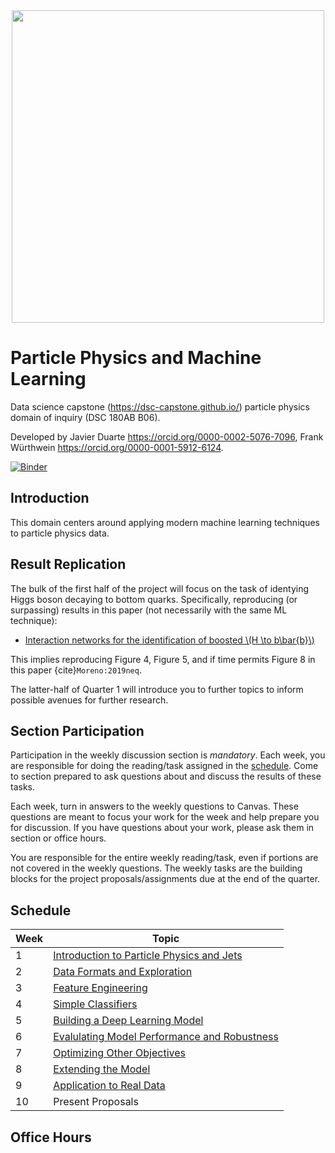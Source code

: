 <center>
<img src="https://github.com/jmduarte/HiggsToBBMachineLearning/raw/dsc/HIG-19-003_v7.png" width=500 />
</center>

# Particle Physics and Machine Learning

Data science capstone (https://dsc-capstone.github.io/) particle physics domain of inquiry (DSC 180AB B06).

Developed by Javier Duarte <https://orcid.org/0000-0002-5076-7096>, Frank Würthwein <https://orcid.org/0000-0001-5912-6124>.

[![Binder](https://mybinder.org/badge_logo.svg)](https://mybinder.org/v2/gh/jmduarte/HiggsToBBMachineLearning/dsc)

## Introduction

This domain centers around applying modern machine learning techniques to
particle physics data.

## Result Replication

The bulk of the first half of the project will focus on the task of
identying Higgs boson decaying to bottom quarks. Specifically, reproducing 
(or surpassing) results in this paper (not necessarily with the same ML technique):
* [Interaction networks for the identification of boosted \\(H \to b\bar{b}\\)](https://arxiv.org/abs/1909.12285)

This implies reproducing Figure 4, Figure 5, and if time permits Figure 8 in this paper {cite}`Moreno:2019neq`.

The latter-half of Quarter 1 will introduce you to further topics to inform possible
avenues for further research.

## Section Participation

Participation in the weekly discussion section is *mandatory*. Each
week, you are responsible for doing the reading/task assigned in the
[schedule](#schedule). Come to section prepared to ask questions about
and discuss the results of these tasks.

Each week, turn in answers to the weekly questions to Canvas. These
questions are meant to focus your work for the week and help prepare
you for discussion. If you have questions about your work, please ask
them in section or office hours.

You are responsible for the entire weekly reading/task, even if
portions are not covered in the weekly questions. The weekly tasks are
the building blocks for the project proposals/assignments due at the
end of the quarter.

## Schedule

|Week|Topic|
|--|--|
|1|[Introduction to Particle Physics and Jets](weeks/01.md)|
|2|[Data Formats and Exploration](weeks/02.md)|
|3|[Feature Engineering](weeks/03.md)|
|4|[Simple Classifiers](weeks/04.md)|
|5|[Building a Deep Learning Model](weeks/05.md)|
|6|[Evalulating Model Performance and Robustness](weeks/06.md)|
|7|[Optimizing Other Objectives](weeks/07.md)|
|8|[Extending the Model](weeks/08.md)|
|9|[Application to Real Data](weeks/09.md)|
|10|Present Proposals|

## Office Hours





